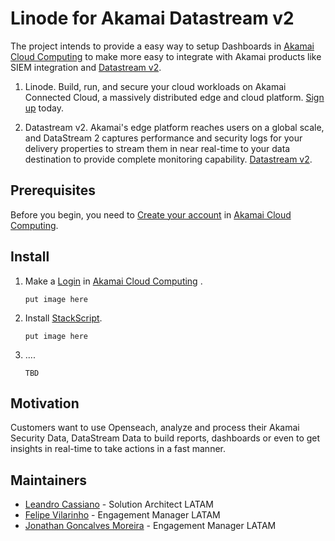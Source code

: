 # Linode for Akamai Datastream v2

The project intends to provide a easy way to setup Dashboards in [Akamai Cloud Computing](https://www.linode.com/) to make more easy to integrate with Akamai products like SIEM integration and [Datastream v2](https://techdocs.akamai.com/datastream2/docs/welcome-datastream2).

1.  Linode.
    Build, run, and secure your cloud workloads on Akamai Connected Cloud, a massively distributed edge and cloud platform. [Sign up](https://login.linode.com/signup) today.

1.  Datastream v2.
    Akamai​'s edge platform reaches users on a global scale, and DataStream 2 captures performance and security logs for your delivery properties to stream them in near real-time to your data destination to provide complete monitoring capability. [Datastream v2](https://techdocs.akamai.com/datastream2/docs/welcome-datastream2).

## Prerequisites
Before you begin, you need to [Create your account](https://login.linode.com/signup) in [Akamai Cloud Computing](https://www.linode.com/).


## Install

1.  Make a [Login](https://login.linode.com/login) in [Akamai Cloud Computing](https://www.linode.com/) .
    ```
    put image here
    ```

2. Install [StackScript](https://cloud.linode.com/linodes/create?type=StackScripts&subtype=Account&stackScriptID=1200644).
    ```
    put image here
    ```

3. ....
    ```
    TBD
    ```

## Motivation

Customers want to use Openseach, analyze and process their Akamai Security Data, DataStream Data to build reports, dashboards or even to get insights in real-time to take actions in a fast manner.

## Maintainers

- [Leandro Cassiano](https://contacts.akamai.com/lcassian) - Solution Architect LATAM
- [Felipe Vilarinho](https://contacts.akamai.com/fvilarin) - Engagement Manager LATAM
- [Jonathan Goncalves Moreira](https://contacts.akamai.com/jgoncalv) - Engagement Manager LATAM
